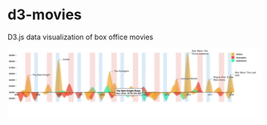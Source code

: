 # d3-movies
D3.js data visualization of box office movies

![d3-movies](https://raw.githubusercontent.com/classicmatsuo/d3-movies/master/d3movies.png)
